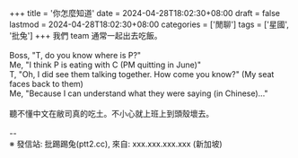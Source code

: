 +++
title = '你怎麼知道'
date = 2024-04-28T18:02:30+08:00
draft = false
lastmod = 2024-04-28T18:02:30+08:00
categories = ['閒聊']
tags = ['星國', '批兔']
+++
我們 team 通常一起出去吃飯。<br>
<br>
Boss, "T, do you know where is P?"<br>
Me, "I think P is eating with C (PM quitting in June)"<br>
T, "Oh, I did see them talking together. How come you know?" (My seat faces back to them)<br>
Me, "Because I can understand what they were saying (in Chinese)..."<br>
<br>
聽不懂中文在敝司真的吃土。不小心就上班上到頭殼壞去。<br>
<br>
--<br>
※ 發信站: 批踢踢兔(ptt2.cc), 來自: xxx.xxx.xxx.xxx (新加坡)<br>
